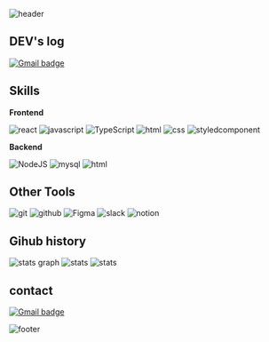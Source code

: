 ![header](https://capsule-render.vercel.app/api?type=waving&color=0:8EC5FC,100:E0C3FC&height=265&section=header&text=SoJung's%20Profile%20&fontSize=60&fontColor=ffffff&animation=fadeIn&fontAlign=70&fontAlignY=40)


## DEV's log 
[![Gmail badge](https://img.shields.io/badge/Tistory-black?style=for-the-badge&logo=tistory&logoColor=white)](https://loveofsummer.tistory.com)
  

## Skills
**Frontend**

![react](https://img.shields.io/badge/react-61DAFB?style=flat&logo=react&logoColor=black) ![javascript](https://img.shields.io/badge/JavaScript-F7DF1E?style=flat&logo=javascript&logoColor=black)   ![TypeScript](https://img.shields.io/badge/-TypeScript-3178C6?logo=Typescript&logoColor=white)  ![html](https://img.shields.io/badge/html-E34F26?style=flat&logo=html5&logoColor=white) ![css](https://img.shields.io/badge/css-1572B6?style=flat&logo=css3&logoColor=white)   ![styledcomponent](https://img.shields.io/badge/styledcomponents-DB7093?style=flat&logo=styledcomponents&logoColor=white) 

**Backend**

![NodeJS](https://img.shields.io/badge/-NodeJS-green?logo=nodedotjs&logoColor=white) ![mysql](https://img.shields.io/badge/-mysql-4682B4?logo=mysql&logoColor=white) ![html](https://img.shields.io/badge/html-E34F26?style=flat&logo=html5&logoColor=white) 

## Other Tools  
![git](https://img.shields.io/badge/Git-F05032?style=flat&logo=Git&logoColor=white) ![github](https://img.shields.io/badge/GitHub-181717?style=flat&logo=GitHub&logoColor=white) ![Figma](https://img.shields.io/badge/-Figma-F24E1E?logo=Figma&logoColor=white) ![slack](https://img.shields.io/badge/Slack-4A154B?style=flat&logo=Slack&logoColor=white) ![notion](https://img.shields.io/badge/Notion-000000?style=flat&logo=Notion&logoColor=white)



## Gihub history 

![stats graph](https://github-profile-summary-cards.vercel.app/api/cards/profile-details?username=sojung2&theme=solarized)
![stats](http://github-profile-summary-cards.vercel.app/api/cards/most-commit-language?username=sojung2&theme=solarized)  ![stats](http://github-profile-summary-cards.vercel.app/api/cards/stats?username=sojung2&theme=solarized)



## contact

[![Gmail badge](https://img.shields.io/badge/Gmail-c5221f?style=for-the-badge&logo=gmail&logoColor=white)](mailto:gonaeng20@gmail.com)

   [dill]: <https://github.com/joemccann/dillinger>
   [git-repo-url]: <https://github.com/joemccann/dillinger.git>
   [john gruber]: <http://daringfireball.net>
   [df1]: <http://daringfireball.net/projects/markdown/>
   [markdown-it]: <https://github.com/markdown-it/markdown-it>
   [Ace Editor]: <http://ace.ajax.org>
   [node.js]: <http://nodejs.org>
   [Twitter Bootstrap]: <http://twitter.github.com/bootstrap/>
   [jQuery]: <http://jquery.com>
   [@tjholowaychuk]: <http://twitter.com/tjholowaychuk>
   [express]: <http://expressjs.com>
   [AngularJS]: <http://angularjs.org>
   [Gulp]: <http://gulpjs.com>

   [PlDb]: <https://github.com/joemccann/dillinger/tree/master/plugins/dropbox/README.md>
   [PlGh]: <https://github.com/joemccann/dillinger/tree/master/plugins/github/README.md>
   [PlGd]: <https://github.com/joemccann/dillinger/tree/master/plugins/googledrive/README.md>
   [PlOd]: <https://github.com/joemccann/dillinger/tree/master/plugins/onedrive/README.md>
   [PlMe]: <https://github.com/joemccann/dillinger/tree/master/plugins/medium/README.md>
   [PlGa]: <https://github.com/RahulHP/dillinger/blob/master/plugins/googleanalytics/README.md>
   ![footer](https://capsule-render.vercel.app/api?section=footer&color=100:FFBBEC,0:A9C9FF&height=150)
   
